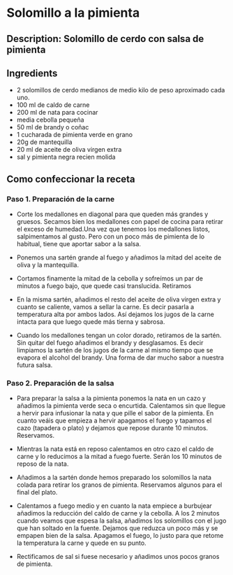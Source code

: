 # Solomillo a la pimienta

## Description: Solomillo de cerdo con salsa de pimienta

## Ingredients

- 2 solomillos de cerdo medianos de medio kilo de peso aproximado cada uno.
- 100 ml de caldo de carne
- 200 ml de nata para cocinar
- media cebolla pequeña
- 50 ml de brandy o coñac
- 1 cucharada de pimienta verde en grano
- 20g de mantequilla
- 20 ml de aceite de oliva virgen extra
- sal y pimienta negra recien molida 

## Como confeccionar la receta

### Paso 1. Preparación de la carne

- Corte los medallones en diagonal para que queden más grandes y gruesos. Secamos bien los medallones con papel de cocina para retirar el exceso de humedad.Una vez que tenemos los medallones listos, salpimentamos al gusto. Pero con un poco más de pimienta de lo habitual, tiene que aportar sabor a la salsa.

- Ponemos una sartén grande al fuego y añadimos la mitad del aceite de oliva y la mantequilla.

- Cortamos finamente la mitad de la cebolla y sofreímos un par de minutos a fuego bajo, que quede casi translucida. Retiramos

- En la misma sartén, añadimos el resto del aceite de oliva virgen extra y cuanto se caliente, vamos a sellar la carne. Es decir pasarla a temperatura alta por ambos lados. Así dejamos los jugos de la carne intacta para que luego quede más tierna y sabrosa.

- Cuando los medallones tengan un color dorado, retiramos de la sartén. Sin quitar del fuego añadimos el brandy y desglasamos. Es decir limpiamos la sartén de los jugos de la carne al mismo tiempo que se evapora el alcohol del brandy. Una forma de dar mucho sabor a nuestra futura salsa.

### Paso 2. Preparación de la salsa

- Para preparar la salsa a la pimienta ponemos la nata en un cazo y añadimos la pimienta verde seca o encurtida. Calentamos sin que llegue a hervir para infusionar la nata y que pille el sabor de la pimienta. En cuanto veáis que empieza a hervir apagamos el fuego y tapamos el cazo (tapadera o plato) y dejamos que repose durante 10 minutos. Reservamos.

- Mientras la nata está en reposo calentamos en otro cazo el caldo de carne y lo reducimos a la mitad a fuego fuerte. Serán los 10 minutos de reposo de la nata.

- Añadimos a la sartén donde hemos preparado los solomillos la nata colada para retirar los granos de pimienta. Reservamos algunos para el final del plato.

- Calentamos a fuego medio y en cuanto la nata empiece a burbujear añadimos la reducción del caldo de carne y la cebolla. A los 2 minutos cuando veamos que espesa la salsa, añadimos los solomillos con el jugo que han soltado en la fuente. Dejamos que reduzca un poco más y se empapen bien de la salsa. Apagamos el fuego, lo justo para que retome la temperatura la carne y quede en su punto.

- Rectificamos de sal si fuese necesario y añadimos unos pocos granos de pimienta.

